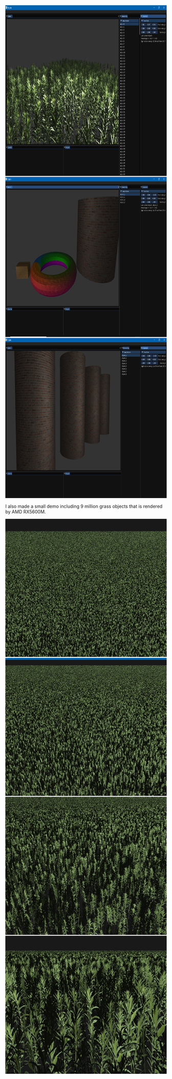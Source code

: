 <img src="ScreenShots/ss3.png" width = "1000" height = "533">
<img src="ScreenShots/ss1.png" width = "1000" height = "500">
<img src="ScreenShots/ss4.png" width = "1000" height = "500">

I also made a small demo including 9 million grass objects that is rendered by AMD RX5600M.

<img src="ScreenShots/1.png" width = "796" height = "431">
<img src="ScreenShots/2.png" width = "796" height = "431">
<img src="ScreenShots/3.png" width = "796" height = "431">
<img src="ScreenShots/4.png" width = "796" height = "431">
